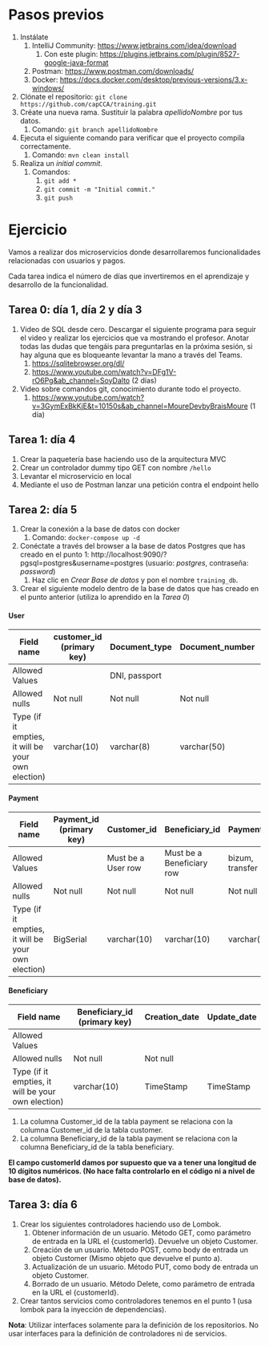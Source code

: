 # Pasos previos
1. Instálate
    1. IntelliJ Community: https://www.jetbrains.com/idea/download
       1. Con este plugin: https://plugins.jetbrains.com/plugin/8527-google-java-format
    2. Postman: https://www.postman.com/downloads/
    3. Docker: https://docs.docker.com/desktop/previous-versions/3.x-windows/
2. Clónate el repositorio: ```git clone https://github.com/capCCA/training.git```
3. Créate una nueva rama. Sustituir la palabra *apellidoNombre* por tus datos.
    1. Comando: ```git branch apellidoNombre```
4. Ejecuta el siguiente comando para verificar que el proyecto compila correctamente.
    1. Comando: ```mvn clean install```
5. Realiza un *initial commit*.
    1. Comandos:
        1. ```git add *```
        2. ```git commit -m "Initial commit."```
        3. ```git push```

# Ejercicio

Vamos a realizar dos microservicios donde desarrollaremos funcionalidades relacionadas con usuarios y pagos.

Cada tarea indica el número de días que invertiremos en el aprendizaje y desarrollo de la funcionalidad.

## Tarea 0: día 1, día 2 y día 3

1. Video de SQL desde cero. Descargar el siguiente programa para seguir el video y realizar los ejercicios que va mostrando el profesor. Anotar todas las dudas que tengáis para preguntarlas en la próxima sesión, si hay alguna que es bloqueante levantar la mano a través del Teams.
    1. https://sqlitebrowser.org/dl/
    2.  <https://www.youtube.com/watch?v=DFg1V-rO6Pg&ab_channel=SoyDalto> (2
        días)
2. Video sobre comandos git, conocimiento durante todo el proyecto.
    1. <https://www.youtube.com/watch?v=3GymExBkKjE&t=10150s&ab_channel=MoureDevbyBraisMoure>
       (1 día)

## Tarea 1: día 4

1.  Crear la paquetería base haciendo uso de la arquitectura MVC
2.  Crear un controlador dummy tipo GET con nombre ```/hello```
3.  Levantar el microservicio en local
4.  Mediante el uso de Postman lanzar una petición contra el endpoint hello

## Tarea 2: día 5

1.  Crear la conexión a la base de datos con docker
    1. Comando: ```docker-compose up -d```
2.  Conéctate a través del browser a la base de datos Postgres que has creado en el punto 1: http://localhost:9090/?pgsql=postgres&username=postgres (usuario: *postgres*, contraseña: *password*)
    1. Haz clic en *Crear Base de datos* y pon el nombre `training_db`.
3.  Crear el siguiente modelo dentro de la base de datos que has creado en el punto anterior (utiliza lo aprendido en la *Tarea 0*)

#### User
| Field name                                         | customer_id (primary key) | Document_type | Document_number | Name         | SurName      | LastName     | Country    | Telephone | Creation_date | Update_date |
|----------------------------------------------------|---------------------------|---------------|-----------------|--------------|--------------|--------------|------------|-----------|---------------|-------------|
| Allowed Values                                     |                           | DNI, passport |                 |              |              |              |            |           |               |             |
| Allowed nulls                                      | Not null                  | Not null      | Not null        | Not null     | Not null     |              | Not null   |           | Not null      |             |
| Type (if it empties, it will be your own election) | varchar(10)               | varchar(8)    | varchar(50)     | varchar(100) | varchar(100) | varchar(100) | varchar(3) | integer   | TimeStamp     | TimeStamp   |

#### Payment
| Field name                                         | Payment_id  (primary key) | Customer_id        | Beneficiary_id            | Payment_type    | Amount   | Creation_date | Update_date |
|----------------------------------------------------|---------------------------|--------------------|---------------------------|-----------------|----------|---------------|-------------|
| Allowed Values                                     |                           | Must be a User row | Must be a Beneficiary row | bizum, transfer |          |               |             |
| Allowed nulls                                      | Not null                  | Not null           | Not null                  | Not null        | Not null | Not null      |             |
| Type (if it empties, it will be your own election) | BigSerial                 | varchar(10)        | varchar(10)               | varchar(10)     | decimal  | TimeStamp     | TimeStamp   |

#### Beneficiary
| Field name                                         | Beneficiary_id  (primary key) | Creation_date | Update_date |
|----------------------------------------------------|-------------------------------|---------------|-------------|
| Allowed Values                                     |                               |               |             |
| Allowed nulls                                      | Not null                      | Not null      |             |
| Type (if it empties, it will be your own election) | varchar(10)                   | TimeStamp     | TimeStamp   |

1. La columna Customer_id de la tabla payment se relaciona con la columna Customer_id de la tabla customer.   <br>
2. La columna Beneficiary_id de la tabla payment se relaciona con la columna Beneficiary_id de la tabla beneficiary.

**El campo customerId damos por supuesto que va a tener una longitud de 10 dígitos numéricos. (No hace falta controlarlo en el código ni a nivel de base de datos).**

## Tarea 3: día 6

1. Crear los siguientes controladores haciendo uso de Lombok. 
   1. Obtener información de un usuario. Método GET, como parámetro de entrada en la URL el {customerId}. Devuelve un objeto Customer. 
   2. Creación de un usuario. Método POST, como body de entrada un objeto Customer (Mismo objeto que devuelve el punto a). 
   3. Actualización de un usuario. Método PUT, como body de entrada un objeto Customer. 
   4. Borrado de un usuario. Método Delete, como parámetro de entrada en la URL el {customerId}.
2. Crear tantos servicios como controladores tenemos en el punto 1 (usa lombok para la inyección de dependencias).

**Nota**: Utilizar interfaces solamente para la definición de los repositorios. No usar interfaces para la definición de controladores ni de servicios.


